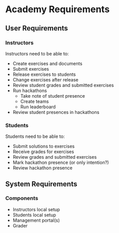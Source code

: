 # Academy Requirements

## User Requirements

### Instructors
Instructors need to be able to:
* Create exercises and documents
* Submit exercises
* Release exercises to students
* Change exercises after release
* Review student grades and submitted exercises
* Run hackathons
    - Take note of student presence
    - Create teams
    - Run leaderboard
* Review student presences in hackathons

### Students
Students need to be able to:
* Submit solutions to exercises
* Receive grades for exercises
* Review grades and submitted exercises
* Mark hackathon presence (or only intention?)
* Review hackathon presence


## System Requirements

### Components
* Instructors local setup
* Students local setup
* Management portal(s)
* Grader
